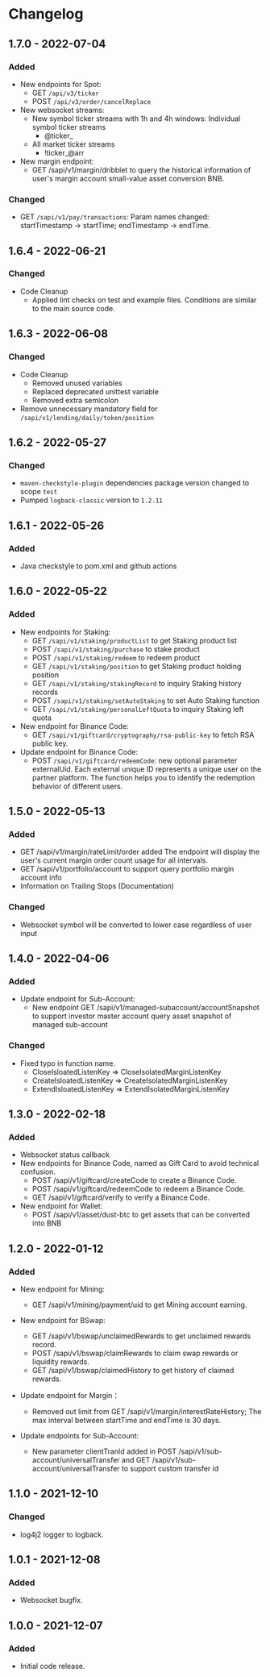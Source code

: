 # Changelog

## 1.7.0 - 2022-07-04

### Added
- New endpoints for Spot:
  - GET `/api/v3/ticker`
  - POST `/api/v3/order/cancelReplace`
- New websocket streams:
  - New symbol ticker streams with 1h and 4h windows: Individual symbol ticker streams
    - <symbol>@ticker_<window-size>
  - All market ticker streams
    - !ticker_<window-size>@arr
- New margin endpoint:
  - GET /sapi/v1/margin/dribblet to query the historical information of user's margin account small-value asset conversion BNB.
### Changed
- GET `/sapi/v1/pay/transactions`: Param names changed: startTimestamp -> startTime; endTimestamp -> endTime.

## 1.6.4 - 2022-06-21

### Changed
- Code Cleanup
  - Applied lint checks on test and example files. Conditions are similar to the main source code.

## 1.6.3 - 2022-06-08

### Changed
- Code Cleanup
  - Removed unused variables
  - Replaced deprecated unittest variable
  - Removed extra semicolon
- Remove unnecessary mandatory field for `/sapi/v1/lending/daily/token/position`

## 1.6.2 - 2022-05-27

### Changed
- `maven-checkstyle-plugin` dependencies package version changed to scope `test`
- Pumped `logback-classic` version to `1.2.11`

## 1.6.1 - 2022-05-26

### Added
- Java checkstyle to pom.xml and github actions

## 1.6.0 - 2022-05-22

### Added
- New endpoints for Staking:
  - GET `/sapi/v1/staking/productList` to get Staking product list
  - POST `/sapi/v1/staking/purchase` to stake product
  - POST `/sapi/v1/staking/redeem` to redeem product
  - GET `/sapi/v1/staking/position` to get Staking product holding position
  - GET `/sapi/v1/staking/stakingRecord` to inquiry Staking history records
  - POST `/sapi/v1/staking/setAutoStaking` to set Auto Staking function
  - GET `/sapi/v1/staking/personalLeftQuota` to inquiry Staking left quota
- New endpoint for Binance Code:
  - GET `/sapi/v1/giftcard/cryptography/rsa-public-key` to fetch RSA public key.
- Update endpoint for Binance Code:
  - POST `/sapi/v1/giftcard/redeemCode`: new optional parameter externalUid. Each external unique ID represents a unique user on the partner platform. The function helps you to identify the redemption behavior of different users.

## 1.5.0 - 2022-05-13

### Added
- GET /sapi/v1/margin/rateLimit/order added The endpoint will display the user's current margin order count usage for all intervals.
- GET /sapi/v1/portfolio/account to support query portfolio margin account info
- Information on Trailing Stops (Documentation)

### Changed
- Websocket symbol will be converted to lower case regardless of user input

## 1.4.0 - 2022-04-06

### Added
- Update endpoint for Sub-Account:
  - New endpoint GET /sapi/v1/managed-subaccount/accountSnapshot to support investor master account query asset snapshot of managed sub-account

### Changed
- Fixed typo in function name.
  - CloseIsloatedListenKey => CloseIsolatedMarginListenKey
  - CreateIsloatedListenKey => CreateIsolatedMarginListenKey
  - ExtendIsloatedListenKey => ExtendIsolatedMarginListenKey
  
## 1.3.0 - 2022-02-18

### Added
- Websocket status callback
- New endpoints for Binance Code, named as Gift Card to avoid technical confusion.
  - POST /sapi/v1/giftcard/createCode to create a Binance Code.
  - POST /sapi/v1/giftcard/redeemCode to redeem a Binance Code.
  - GET /sapi/v1/giftcard/verify to verify a Binance Code.
- New endpoint for Wallet:
  - POST /sapi/v1/asset/dust-btc to get assets that can be converted into BNB

## 1.2.0 - 2022-01-12

### Added
- New endpoint for Mining:

  - GET /sapi/v1/mining/payment/uid to get Mining account earning.
- New endpoint for BSwap:

  - GET /sapi/v1/bswap/unclaimedRewards to get unclaimed rewards record.
  - POST /sapi/v1/bswap/claimRewards to claim swap rewards or liquidity rewards.
  - GET /sapi/v1/bswap/claimedHistory to get history of claimed rewards.

- Update endpoint for Margin：

  - Removed out limit from GET /sapi/v1/margin/interestRateHistory; The max interval between startTime and endTime is 30 days.

- Update endpoints for Sub-Account:
  - New parameter clientTranId added in POST /sapi/v1/sub-account/universalTransfer and GET /sapi/v1/sub-account/universalTransfer to support custom transfer id

## 1.1.0 - 2021-12-10

### Changed
- log4j2 logger to logback.

## 1.0.1 - 2021-12-08

### Added
- Websocket bugfix.

## 1.0.0 - 2021-12-07

### Added
- Initial code release.